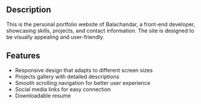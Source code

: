 ## Description
This is the personal portfolio website of Balachandar, a front-end developer, showcasing skills, projects, and contact information. The site is designed to be visually appealing and user-friendly.
## Features
- Responsive design that adapts to different screen sizes
- Projects gallery with detailed descriptions
- Smooth scrolling navigation for better user experience
- Social media links for easy connection
- Downloadable resume
